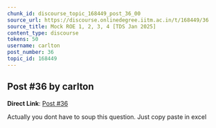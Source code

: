 ```yaml
---
chunk_id: discourse_topic_168449_post_36_00
source_url: https://discourse.onlinedegree.iitm.ac.in/t/168449/36
source_title: Mock ROE 1, 2, 3, 4 [TDS Jan 2025]
content_type: discourse
tokens: 50
username: carlton
post_number: 36
topic_id: 168449
---
```


## Post #36 by carlton

**Direct Link**: [Post #36](https://discourse.onlinedegree.iitm.ac.in/t/168449/36)

Actually you dont have to soup this question. Just copy paste in excel
